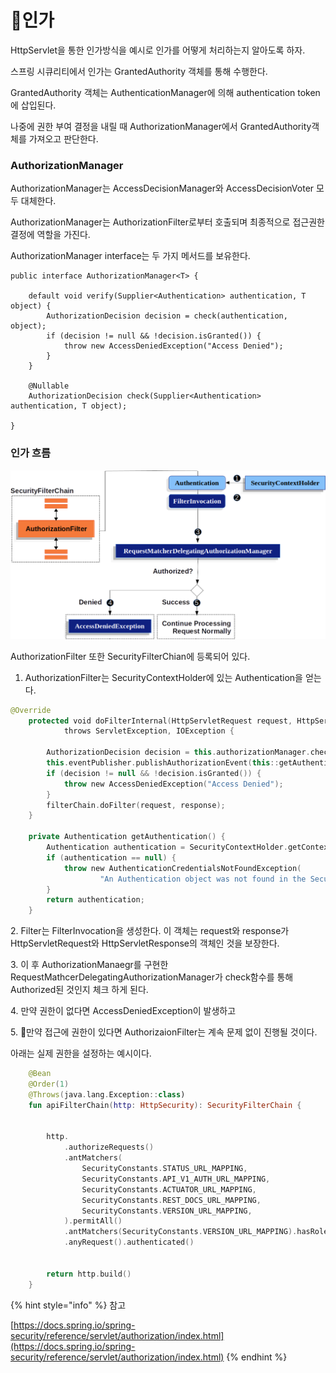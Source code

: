 # 인가

HttpServlet을 통한 인가방식을 예시로 인가를 어떻게 처리하는지 알아도록 하자.



스프링 시큐리티에서 인가는 GrantedAuthority 객체를 통해 수행한다.&#x20;

GrantedAuthority 객체는 AuthenticationManager에 의해 authentication token 에 삽입된다.

나중에 권한 부여 결정을 내릴 때 AuthorizationManager에서 GrantedAuthority객체를 가져오고 판단한다.



### AuthorizationManager

AuthorizationManager는 AccessDecisionManager와 AccessDecisionVoter 모두 대체한다.&#x20;

AuthorizationManager는 AuthorizationFilter로부터 호출되며 최종적으로 접근권한 결정에 역할을 가진다.&#x20;

AuthorizationManager interface는  두 가지 메서드를 보유한다.

```
public interface AuthorizationManager<T> {

	default void verify(Supplier<Authentication> authentication, T object) {
		AuthorizationDecision decision = check(authentication, object);
		if (decision != null && !decision.isGranted()) {
			throw new AccessDeniedException("Access Denied");
		}
	}

	@Nullable
	AuthorizationDecision check(Supplier<Authentication> authentication, T object);

}
```



### 인가 흐름

![](../../../.gitbook/assets/authorizationfilter.png)



AuthorizationFilter 또한 SecurityFilterChian에 등록되어 있다.

1. AuthorizationFilter는 SecurityContextHolder에 있는 Authentication을 얻는다.

```kotlin
@Override
	protected void doFilterInternal(HttpServletRequest request, HttpServletResponse response, FilterChain filterChain)
			throws ServletException, IOException {

		AuthorizationDecision decision = this.authorizationManager.check(this::getAuthentication, request);
		this.eventPublisher.publishAuthorizationEvent(this::getAuthentication, request, decision);
		if (decision != null && !decision.isGranted()) {
			throw new AccessDeniedException("Access Denied");
		}
		filterChain.doFilter(request, response);
	}

	private Authentication getAuthentication() {
		Authentication authentication = SecurityContextHolder.getContext().getAuthentication();
		if (authentication == null) {
			throw new AuthenticationCredentialsNotFoundException(
					"An Authentication object was not found in the SecurityContext");
		}
		return authentication;
	}
```



&#x20;2\. Filter는 FilterInvocation을 생성한다. 이 객체는 request와 response가 HttpServletRequest와 HttpServletResponse의 객체인 것을 보장한다.

3\. 이 후 AuthorizationManaegr를 구현한 RequestMathcerDelegatingAuthorizationManager가 check함수를 통해 Authorized된 것인지 체크 하게 된다.&#x20;

4\. 만약 권한이 없다면 AccessDeniedException이 발생하고&#x20;

5\. 만약 접근에 권한이 있다면 AuthorizaionFilter는 계속 문제 없이 진행될 것이다.

아래는 실제 권한을 설정하는 예시이다.

```kotlin
    @Bean
    @Order(1)
    @Throws(java.lang.Exception::class)
    fun apiFilterChain(http: HttpSecurity): SecurityFilterChain {
       

        http.
            .authorizeRequests()
            .antMatchers(
                SecurityConstants.STATUS_URL_MAPPING,
                SecurityConstants.API_V1_AUTH_URL_MAPPING,
                SecurityConstants.ACTUATOR_URL_MAPPING,
                SecurityConstants.REST_DOCS_URL_MAPPING,
                SecurityConstants.VERSION_URL_MAPPING,
            ).permitAll()
            .antMatchers(SecurityConstants.VERSION_URL_MAPPING).hasRole("ADMIN")
            .anyRequest().authenticated()
       

        return http.build()
    }
```

{% hint style="info" %}
참고

[https://docs.spring.io/spring-security/reference/servlet/authorization/index.html](https://docs.spring.io/spring-security/reference/servlet/authorization/index.html)
{% endhint %}
